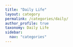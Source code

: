 ```yaml
---
title: "Daily Life"
layout: category
permalink: /categories/daily/
author_profile: true
taxonomy: Daily Life
sidebar:
  nav: "categories"
---
```

